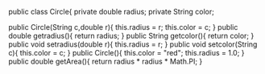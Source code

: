 public class Circle{
    private double radius;
    private String color;
    
public Circle(String c,double r){
    this.radius = r;
    this.color = c;
}
public double getradius(){
    return radius;
}
public String getcolor(){
    return color;
}
public void setradius(double r){
    this.radius = r;
}
public void setcolor(String c){
    this.color = c;
}
public Circle(){
    this.color = "red";
    this.radius = 1.0;
}
public double getArea(){
    return radius * radius * Math.PI;
}
